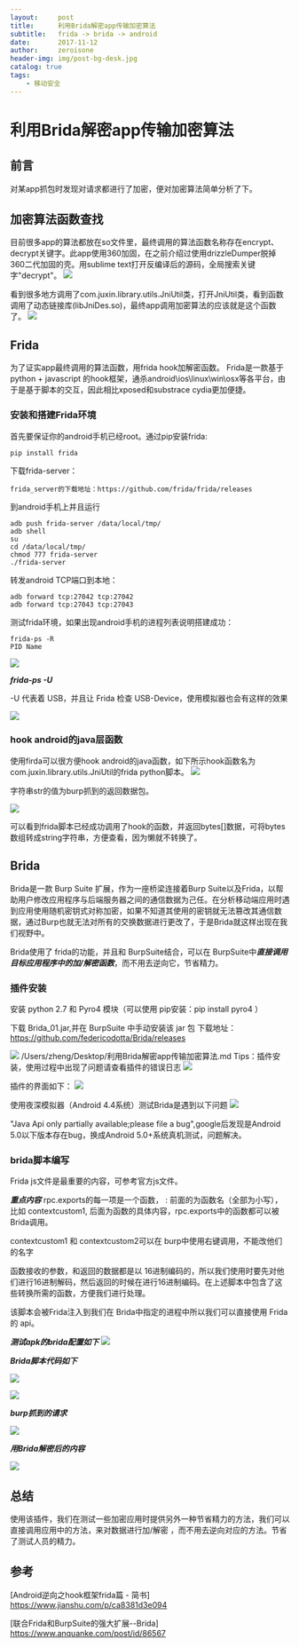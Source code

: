 ```yaml
---
layout:     post
title:      利用Brida解密app传输加密算法
subtitle:   frida -> brida -> android
date:       2017-11-12
author:     zeroisone
header-img: img/post-bg-desk.jpg
catalog: true
tags:
    - 移动安全
---
```


# 利用Brida解密app传输加密算法

## 前言
  对某app抓包时发现对请求都进行了加密，便对加密算法简单分析了下。

## 加密算法函数查找
  目前很多app的算法都放在so文件里，最终调用的算法函数名称存在encrypt、decrypt关键字。此app使用360加固，在之前介绍过使用drizzleDumper脱掉360二代加固的壳。用sublime text打开反编译后的源码，全局搜索关键字"decrypt"。
![](https://ws4.sinaimg.cn/large/006tKfTcgy1fqmw1wv53nj31c10u0tn2.jpg)

看到很多地方调用了com.juxin.library.utils.JniUtil类，打开JniUtil类，看到函数调用了动态链接库(libJniDes.so)，最终app调用加密算法的应该就是这个函数了。
![](https://ws3.sinaimg.cn/large/006tKfTcgy1fqmw27mx5nj31c10jrdo5.jpg)


## Frida 
为了证实app最终调用的算法函数，用frida hook加解密函数。
Frida是一款基于python + javascript 的hook框架，通杀android\ios\linux\win\osx等各平台，由于是基于脚本的交互，因此相比xposed和substrace cydia更加便捷。

### 安装和搭建Frida环境
首先要保证你的android手机已经root。通过pip安装frida:

```
pip install frida
```


下载frida-server：

```
frida_server的下载地址：https://github.com/frida/frida/releases
```

到android手机上并且运行

```
adb push frida-server /data/local/tmp/
adb shell
su
cd /data/local/tmp/
chmod 777 frida-server
./frida-server
```

转发android TCP端口到本地：

```
adb forward tcp:27042 tcp:27042
adb forward tcp:27043 tcp:27043
```

测试frida环境，如果出现android手机的进程列表说明搭建成功：

```
frida-ps -R
PID Name
```

![](https://ws2.sinaimg.cn/large/006tKfTcgy1fqmwunxb99j30ri0gu44i.jpg)

***frida-ps -U***

-U 代表着 USB，并且让 Frida 检查 USB-Device，使用模拟器也会有这样的效果

![](https://ws3.sinaimg.cn/large/006tKfTcgy1fqmwuycar6j30qq0hq0zb.jpg)


### hook android的java层函数
使用firda可以很方便hook android的java函数，如下所示hook函数名为com.juxin.library.utils.JniUtil的frida python脚本。
![](https://ws3.sinaimg.cn/large/006tKfTcgy1fqmx2wn7h4j31c10mxahx.jpg)

字符串str的值为burp抓到的返回数据包。

![](https://ws3.sinaimg.cn/large/006tKfTcgy1fqmx39ejwwj31c10tudlq.jpg)

可以看到frida脚本已经成功调用了hook的函数，并返回bytes[]数据，可将bytes数组转成string字符串，方便查看，因为懒就不转换了。

## Brida
  Brida是一款 Burp Suite 扩展，作为一座桥梁连接着Burp Suite以及Frida，以帮助用户修改应用程序与后端服务器之间的通信数据为己任。在分析移动端应用时遇到应用使用随机密钥式对称加密，如果不知道其使用的密钥就无法篡改其通信数据，通过Burp也就无法对所有的交换数据进行更改了，于是Brida就这样出现在我们视野中。
  
  Brida使用了 frida的功能，并且和 BurpSuite结合，可以在 BurpSuite中***直接调用目标应用程序中的加/解密函数***，而不用去逆向它，节省精力。

### 插件安装
安装 python 2.7 和 Pyro4 模块（可以使用 pip安装：pip install pyro4 ）

下载 Brida_01.jar,并在 BurpSuite 中手动安装该 jar 包
下载地址：https://github.com/federicodotta/Brida/releases

![](https://ws2.sinaimg.cn/large/006tKfTcgy1fqn01e8exnj31c10j9nhr.jpg)
/Users/zheng/Desktop/利用Brida解密app传输加密算法.md
Tips：插件安装，使用过程中出现了问题请查看插件的错误日志
![](https://ws1.sinaimg.cn/large/006tKfTcgy1fqn02cid75j31c10uxx3z.jpg)

插件的界面如下：
![](https://ws2.sinaimg.cn/large/006tKfTcgy1fqn18wl30ij31c10qr4fm.jpg)


使用夜深模拟器（Android 4.4系统）测试Brida是遇到以下问题
![](https://ws1.sinaimg.cn/large/006tKfTcgy1fqn1deaxhyj31c30l57wh.jpg)

"Java Api only partially available;please file a bug",google后发现是Android 5.0以下版本存在bug，换成Android 5.0+系统真机测试，问题解决。


### brida脚本编写

Frida js文件是最重要的内容，可参考官方js文件。

***重点内容***
rpc.exports的每一项是一个函数， : 前面的为函数名（全部为小写），比如 contextcustom1, 后面为函数的具体内容，rpc.exports中的函数都可以被 Brida调用。

contextcustom1 和 contextcustom2可以在 burp中使用右键调用，不能改他们的名字

函数接收的参数，和返回的数据都是以 16进制编码的，所以我们使用时要先对他们进行16进制解码，然后返回的时候在进行16进制编码。在上述脚本中包含了这些转换所需的函数，方便我们进行处理。

该脚本会被Frida注入到我们在 Brida中指定的进程中所以我们可以直接使用 Frida的 api。


***测试apk的brida配置如下***
![](https://ws4.sinaimg.cn/large/006tKfTcgy1fqmx8bx9skj31c10lpgqk.jpg)

***Brida脚本代码如下***

![](https://ws4.sinaimg.cn/large/006tKfTcgy1fqmx6ij0ugj31c111oqlp.jpg)

![](https://ws2.sinaimg.cn/large/006tKfTcgy1fqmx6r9v62j31c114ktqq.jpg)

***burp抓到的请求***

![](https://ws3.sinaimg.cn/large/006tKfTcgy1fqmx6yl28sj31c108qq89.jpg)

***用Brida解密后的内容***

![](https://ws2.sinaimg.cn/large/006tKfTcgy1fqmx7nzr36j31c10tsk3l.jpg)


## 总结
  使用该插件，我们在测试一些加密应用时提供另外一种节省精力的方法，我们可以直接调用应用中的方法，来对数据进行加/解密 ，而不用去逆向对应的方法。节省了测试人员的精力。



## 参考
[Android逆向之hook框架frida篇 - 简书]
https://www.jianshu.com/p/ca8381d3e094

[联合Frida和BurpSuite的强大扩展--Brida]
https://www.anquanke.com/post/id/86567



